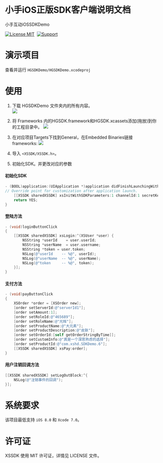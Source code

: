 # 小手iOS正版SDK客户端说明文档
小手互动iOSSDKDemo


[![License MIT](https://img.shields.io/badge/license-MIT-green.svg?style=flat)](https://raw.githubusercontent.com/seven/HGSDKDemo/master/LICENSE)&nbsp;
[![Support](https://img.shields.io/badge/support-iOS%208%2B%20-blue.svg?style=fla)](https://www.apple.com/nl/ios/)&nbsp;


演示项目
==============
查看并运行 `HGSDKDemo/HGSDKDemo.xcodeproj`


使用
==============


1. 下载 HGSDKDemo 文件夹内的所有内容。<br/>
<img src="https://github.com/xiaoshouhudong/iOSSDKDemo/blob/master/Snapshots/FrameworkPath.png"><br/>
2. 将 Frameworks 内的HGSDK.framework和HGSDK.xcassets添加(拖放)到你的工程目录中。
<img src="https://github.com/xiaoshouhudong/iOSSDKDemo/blob/master/Snapshots/Framework.png"><br/>
3. 在对应项目Targets下找到General，在Embedded Binaries链接 frameworks:
<img src="https://github.com/xiaoshouhudong/iOSSDKDemo/blob/master/Snapshots/FrameworkLink.png"><br/>

4. 导入 `<XSSDK/XSSDK.h>`。
5. 初始化SDK。并更改对应的参数

#### 初始化SDK

```objective-c
- (BOOL)application:(UIApplication *)application didFinishLaunchingWithOptions:(NSDictionary *)launchOptions {
// Override point for customization after application launch.
    [[XSSDK sharedXSSDK] xsInitWithSDKParameters:1 channelId:1 secretKey:@"8ccde908dd33ae301d26a65847505f70"];
    return YES;
}
```

#### 登陆方法

```objective-c
- (void)loginButtonClick
{
    [[XSSDK sharedXSSDK] xsLogin:^(XSUser *user) {
        NSString *userId    = user.userId;
        NSString *userName  = user.username;
        NSString *token = user.token;
        NSLog(@"userId    -- %@", userId);
        NSLog(@"userName  -- %@", userName);
        NSLog(@"token     -- %@", token);
    }];
}
```

#### 支付方法

```objective-c
- (void)payButtonClick
{
    XSOrder *order = [XSOrder new];
    [order setServerId:@"serverId1"];
    [order setAmount:1];
    [order setRoleId:@"465689"];
    [order setRoleName:@"光辉"];
    [order setProductName:@"大元素"];
    [order setProductDescription:@"皮肤"];
    [order setOrderId:[self getOrderStringByTime]];
    [order setCustomInfo:@"真是一个深思熟虑的选择"];
    [order setProductId:@"com.xshd.SDKDemo.6"];
    [[XSSDK sharedXSSDK] xsPay:order];
}
```


#### 用户注销回调方法

```objective-c
[[XSSDK sharedXSSDK] setLogOutBlock:^{
    NSLog(@"注销事件的回调");
}];
```





系统要求
==============
该项目最低支持 `iOS 8.0` 和 `Xcode 7.0`。



许可证
==============
XSSDK 使用 MIT 许可证，详情见 LICENSE 文件。
